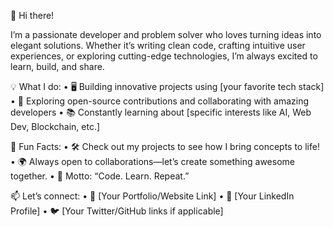 👋 Hi there!

I’m a passionate developer and problem solver who loves turning ideas into elegant solutions. Whether it’s writing clean code, crafting intuitive user experiences, or exploring cutting-edge technologies, I’m always excited to learn, build, and share.

💡 What I do:
	•	🖥️ Building innovative projects using [your favorite tech stack]
	•	🚀 Exploring open-source contributions and collaborating with amazing developers
	•	📚 Constantly learning about [specific interests like AI, Web Dev, Blockchain, etc.]

🌟 Fun Facts:
	•	🛠️ Check out my projects to see how I bring concepts to life!
	•	🌍 Always open to collaborations—let’s create something awesome together.
	•	🎯 Motto: “Code. Learn. Repeat.”

📫 Let’s connect:
	•	🔗 [Your Portfolio/Website Link]
	•	💼 [Your LinkedIn Profile]
	•	🐦 [Your Twitter/GitHub links if applicable]
